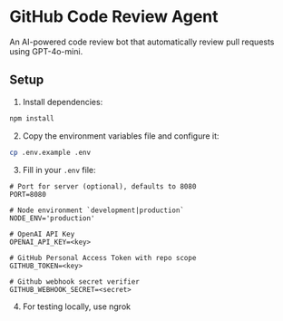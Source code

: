 # GitHub Code Review Agent

An AI-powered code review bot that automatically review pull requests using GPT-4o-mini.

## Setup

1. Install dependencies:

```bash
npm install
```

2. Copy the environment variables file and configure it:

```bash
cp .env.example .env
```

3. Fill in your `.env` file:

```env
# Port for server (optional), defaults to 8080
PORT=8080

# Node environment `development|production`
NODE_ENV='production'

# OpenAI API Key
OPENAI_API_KEY=<key>

# GitHub Personal Access Token with repo scope
GITHUB_TOKEN=<key>

# Github webhook secret verifier
GITHUB_WEBHOOK_SECRET=<secret>
```

4. For testing locally, use ngrok

